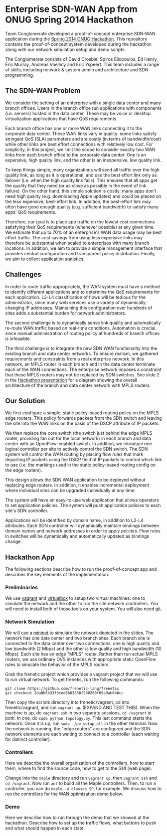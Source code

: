 # Enterprise SDN-WAN App from ONUG Spring 2014 Hackathon

Team Conglomerate developed a proof-of-concept enterprise SDN-WAN application
during the
[Spring 2014 ONUG Hackathon](http://opennetworkingusergroup.com/agenda/hackathon/).
This repository contains the proof-of-concept system developed during the
hackathon along with our network simulation setup and demo scripts.

The Conglomerate consists of David Crosbie, Spiros Eliopoulos, Ed Henry, Eric
Murray, Andreas Voellmy and Eric Yspeert. This team includes a range of skills,
including network & system admin and architecture and SDN programming.

## The SDN-WAN Problem


We consider the setting of an enterprise with a single data center and many
branch offices.  Users in the branch office run applications with components
(i.e. servers) hosted in the data center. These may be voice or desktop
virtualization applications that have QoS requirements.

Each branch office has one or more WAN links connecting it to the corporate data
center. These WAN links vary in quality: some links satisfy stringent QoS (SLA)
parameters and are costly (in terms of bandwidth/cost) while other links are
best effort connections with relatively low cost. For simplicity, in this
project, we limit the scope to consider exactly two WAN links from each branch
office to the corporate data center. One is an expensive, high quality link, and
the other is an inexpensive, low quality link.

To keep things simple, many organizations will send all traffic over the high
quality link, as long as it is operational, and use the best effort link only as
failover (i.e. when the high quality link fails). This ensures that all apps get
the quality that they need (or as close as possible in the event of link
failure). On the other hand, this simple solution is costly: many apps don't
need high quality (e.g. downloading Apple updates) and could be placed on the
less expensive, best-effort link. In addition, the best-effort link may often
have good enough quality (e.g. sufficient bandwidth) to satisfy many apps' QoS
requirements.

Therefore, our goal is to place app traffic on the lowest cost connections
satisfying their QoS requirements (whenever possible) at any given time. We
estimate that up to 70% of an enterprise's WAN data usage may be best effort
traffic. The cost savings from using less expensive links may therefore be
substantial when scaled to enterprises with many branch locations. In addition,
we aim to provide a simple management interface that provides central
configuration and transparent policy distribution. Finally, we aim to collect
application statistics.

## Challenges

In order to route traffic appropriately, the WAN system must have a method to
identify different applications and to determine the QoS requirements for each
application. L2-L4 classification of flows will be tedious for the
administrator, since many web services use a variety of dynamically-changing IP
addresses. Maintaining this configuration over hundreds of sites adds a
substantial burden for network administrators.

The second challenge is to dynamically sense link quality and automatically
re-route WAN traffic based on real-time conditions. Automation is crucial, since
manual administration of routing policy at hundreds of branch offices is
infeasible.

The third challenge is to integrate the new SDN WAN functionality into the
existing branch and data center networks. To ensure realism, we gathered
requirements and constraints from a real enterprise network. In this network, an
MPLS router in each branch and in the data center terminate each of the WAN
connections. The enterprise network imposes a constraint that these MPLS routers
may not be replaced by SDN switches.  See slide 2 in the
[Hackathon presentation](docs/ONUG_hackathon_wan_opt_presentation.pdf) for a
diagram showing the overall architecture of the branch and data center network
with MPLS routers.

## Our Solution

We first configure a simple, static policy-based routing policy on the MPLS edge
routers. This policy forwards packets from the SDN switch and leaving the site
into the WAN links on the basis of the DSCP attribute of IP packets. 

We then replace the core switch (the switch just behind the edge MPLS router,
providing fan out for the local network) in each branch and data center with an
OpenFlow-enabled switch. In addition, we introduce one logical controller per
site to actively control the SDN switch. The SDN system will control the WAN
routing by placing flow rules that mark departing IP packets using the DSCP
field of IP packets to control which link to use (i.e. the markings used in the
static policy-based routing config on the edge routers).

This design allows the SDN WAN application to be deployed without replacing edge
routers. In addition, it enables incremental deployment where individual sites
can be upgraded individually at any time.

The system will have an easy-to-use web application that allows operators to set
application policies. The system will push application policies to each site's
SDN controller.

Applications will be identified by domain name, in addition to L2-L4
attributes. Each SDN controller will dynamically maintain bindings between
domain names and network addresses in order to apply policies. Flow rules in
switches will be dynamically and automatically updated as bindings change.

## Hackathon App

The following sections describe how to run the proof-of-concept app and describes the key elements of the implementation. 

### Preliminaries

We use [vagrant](http://www.vagrantup.com) and [virtualbox](https://www.virtualbox.org) to setup two virtual machines: one to simulate the network and the other to run the site network controllers. You will need to install both of those tools on your system.  You will also need [git](http://git-scm.com).

### Network Simulation

We will use a [mininet](http://mininet.org) to simulate the network depicted in the slides. The network has one data center and two branch sites. Each branch site is connected to the data center over two connections: one is high quality and low bandwidth (2 Mbps) and the other is low quality and high bandwidth (10 Mbps). Each site has an edge "MPLS" router. Rather than run actual MPLS routers, we use ordinary OVS instances with appropriate static OpenFlow rules to simulate the behavior of the MPLS routers.

Grab the frenetic project which provides a vagrant project that we will use to run virtual network. To get frenetic, run the following commands:

```
git clone https://github.com/frenetic-lang/frenetic
git checkout 2da8b5b33f9ced6663358f280260f69a9ab04bcc
```

Then copy the scripts directory into frenetic/vagrant, cd into frenetic/vagrant, and run `vagrant up`. (EXPAND AND TEST THIS). When the machine is up, do `vagrant ssh` in two separate sessions, `cd /vagrant` in both. In one, do `sudo python topology.py`. This last command starts the network. Once it is up, run `sudo ./pe_setup_all` in the other terminal. Now the network is running, the "edge routers" are configured and the SDN network elements are each waiting to connect to a controller (each waiting for distinct controller).

### Controllers

Here we describe the overall organization of the controllers, how to start them, where to find the source code, how to get to the GUI (web page).

Change into the `maple` directory and run `vagrant up`, then `vagrant ssh` and `cd /vagrant`. Now run `ant` to build all the Maple controllers. Then, to run a controller, you can do `maple -u classes SP`, for example. We discuss how to run the controllers for the WAN optimization demo below. 

### Demo

Here we describe how to run through the demo that we showed at the hackathon. Describe how to set up the traffic flows, what buttons to push and what should happen in each state.
